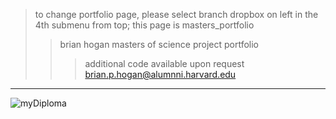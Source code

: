> to change portfolio page, please select branch dropbox on left in the 4th submenu from top; this page is masters_portfolio
>> brian hogan masters of science project portfolio
>>> additional code available upon request brian.p.hogan@alumnni.harvard.edu
-----------
![myDiploma](https://user-images.githubusercontent.com/59778456/193809493-8ac709d1-9db2-42dd-9a4b-3eec03a80a5d.JPG)

